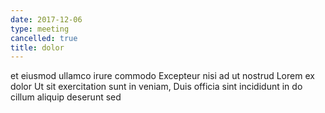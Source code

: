 ```yaml
---
date: 2017-12-06
type: meeting
cancelled: true
title: dolor
---
```

et eiusmod ullamco irure commodo Excepteur nisi ad ut nostrud Lorem ex dolor Ut sit exercitation sunt in veniam, Duis officia sint incididunt in do cillum aliquip deserunt sed